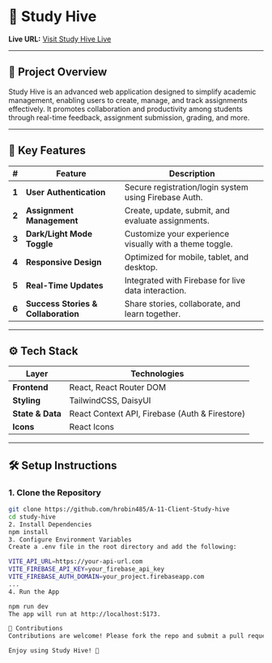# 📘 **Study Hive**

**Live URL:** [Visit Study Hive Live](https://study-hive-80e6f.web.app/)

---

## 🧩 **Project Overview**
Study Hive is an advanced web application designed to simplify academic management, enabling users to create, manage, and track assignments effectively. It promotes collaboration and productivity among students through real-time feedback, assignment submission, grading, and more.

---

## 🚀 **Key Features**

| #  | Feature                          | Description                                                     |
|----|----------------------------------|-----------------------------------------------------------------|
| **1** | **User Authentication**         | Secure registration/login system using Firebase Auth.           |
| **2** | **Assignment Management**       | Create, update, submit, and evaluate assignments.               |
| **3** | **Dark/Light Mode Toggle**      | Customize your experience visually with a theme toggle.         |
| **4** | **Responsive Design**           | Optimized for mobile, tablet, and desktop.                      |
| **5** | **Real-Time Updates**           | Integrated with Firebase for live data interaction.             |
| **6** | **Success Stories & Collaboration** | Share stories, collaborate, and learn together.                 |

---

## ⚙️ **Tech Stack**

| Layer       | Technologies                                          |
|-------------|-------------------------------------------------------|
| **Frontend**| React, React Router DOM                               |
| **Styling**  | TailwindCSS, DaisyUI                                 |
| **State & Data** | React Context API, Firebase (Auth & Firestore)      |
| **Icons**    | React Icons                                           |

---

## 🛠 **Setup Instructions**

### 1. **Clone the Repository**
```bash
git clone https://github.com/hrobin485/A-11-Client-Study-hive
cd study-hive
2. Install Dependencies
npm install
3. Configure Environment Variables
Create a .env file in the root directory and add the following:

VITE_API_URL=https://your-api-url.com
VITE_FIREBASE_API_KEY=your_firebase_api_key
VITE_FIREBASE_AUTH_DOMAIN=your_project.firebaseapp.com
...
4. Run the App

npm run dev
The app will run at http://localhost:5173.

🙌 Contributions
Contributions are welcome! Please fork the repo and submit a pull request or create an issue for bugs/suggestions.

Enjoy using Study Hive! 🌟